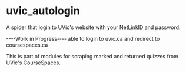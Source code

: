 # uvic_autologin
A spider that login to UVic's website with your NetLinkID and password.

----Work in Progress----
able to login to uvic.ca and redirect to coursespaces.ca

This is part of modules for scraping marked and returned quizzes from UVic's CourseSpaces.
